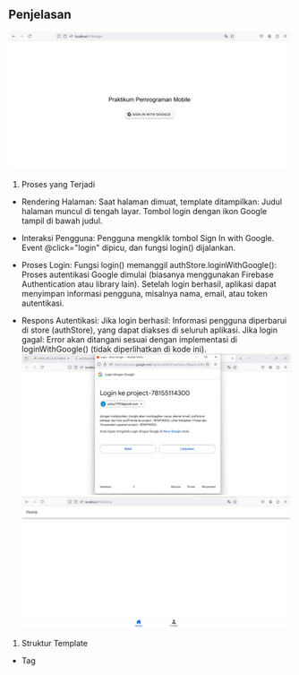 ## Penjelasan
![lampiran](loginvue.png)
<template>
  <ion-page>
    <ion-content :fullscreen="true">
      <div id="container">
        <!-- Title -->
        <ion-text style="margin-bottom: 20px; text-align: center">
          <h1>Praktikum Pemrograman Mobile</h1>
        </ion-text>

        <!-- Button Sign In -->
        <ion-button @click="login" color="light">
          <ion-icon slot="start" :icon="logoGoogle"></ion-icon>
          <ion-label>Sign In with Google</ion-label>
        </ion-button>
      </div>
    </ion-content>
  </ion-page>
</template>

<script setup lang="ts">
import {
  IonContent,
  IonPage,
  IonButton,
  IonIcon,
  IonText,
  IonLabel,
} from "@ionic/vue";
import { logoGoogle } from "ionicons/icons";
import { useAuthStore } from "@/stores/auth";

const authStore = useAuthStore();

const login = async () => {
  await authStore.loginWithGoogle();
};
</script>

<style>
#container {
  display: flex;
  flex-direction: column;
  justify-content: center;
  align-items: center;
  height: 100%;
}

ion-button {
  --border-radius: 8px;
}
</style>
1. Proses yang Terjadi
- Rendering Halaman:
        Saat halaman dimuat, template ditampilkan:
            Judul halaman muncul di tengah layar.
            Tombol login dengan ikon Google tampil di bawah judul.

- Interaksi Pengguna:
        Pengguna mengklik tombol Sign In with Google.
        Event @click="login" dipicu, dan fungsi login() dijalankan.

- Proses Login:
        Fungsi login() memanggil authStore.loginWithGoogle():
            Proses autentikasi Google dimulai (biasanya menggunakan Firebase Authentication atau library lain).
            Setelah login berhasil, aplikasi dapat menyimpan informasi pengguna, misalnya nama, email, atau token autentikasi.

- Respons Autentikasi:
        Jika login berhasil:
            Informasi pengguna diperbarui di store (authStore), yang dapat diakses di seluruh aplikasi.
        Jika login gagal:
            Error akan ditangani sesuai dengan implementasi di loginWithGoogle() (tidak diperlihatkan di kode ini).
![lampiran](auth.png)
![lampiran](home.png)
<template>
  <ion-page>
    <ion-header :translucent="true">
      <ion-toolbar>
        <ion-title>Home</ion-title>
      </ion-toolbar>
    </ion-header>

    <ion-content :fullscreen="true">
      <div></div>
      <TabsMenu />
    </ion-content>
  </ion-page>
</template>

<script setup lang="ts">
import {
  IonContent,
  IonHeader,
  IonPage,
  IonTitle,
  IonToolbar,
} from "@ionic/vue";
import TabsMenu from "@/components/TabsMenu.vue";
</script>
1. Struktur Template
- Tag <template>: Mendefinisikan struktur HTML dari komponen.
- Tag <ion-page>: Komponen utama dari Ionic yang membungkus seluruh halaman aplikasi.
- Tag <ion-header>: Bagian header dari halaman yang biasanya digunakan untuk menampilkan judul atau navigasi.
        - Properti :translucent="true": Menjadikan header terlihat transparan dengan sedikit efek buram.
- Tag <ion-toolbar>: Komponen toolbar di dalam header untuk menampung elemen-elemen seperti judul.
        - Tag <ion-title>: Menampilkan teks "Home" sebagai judul halaman.
- Tag <ion-content>: Area utama untuk menampilkan konten halaman.
        - Properti :fullscreen="true": Mengatur agar konten menggunakan seluruh tinggi layar, termasuk area di bawah header jika diperlukan.
- Tag <TabsMenu />: Komponen custom (didefinisikan di file @/components/TabsMenu.vue) yang kemungkinan berfungsi sebagai menu tab navigasi untuk aplikasi.
2. Proses yang Terjadi
- Saat Aplikasi Dimuat:
        Vue akan memproses file ini sebagai komponen tunggal dengan template, script, dan style.
- Rendering Komponen:
        Elemen-elemen Ionic seperti IonHeader dan IonContent akan dirender sebagai bagian dari struktur halaman.
        Komponen custom TabsMenu akan dimasukkan di posisi <TabsMenu />, memuat menu navigasi atau elemen lain sesuai definisinya.
- Interaksi Pengguna:
        Header akan menampilkan judul "Home".
        TabsMenu memungkinkan pengguna untuk berinteraksi dengan menu navigasi (kemungkinan berpindah halaman/tab).
![lampiran](profile.png)
<template>
  <ion-page>
    <ion-header :translucent="true">
      <ion-toolbar>
        <ion-title>Profile</ion-title>

        <!-- Logout Button -->
        <ion-button
          slot="end"
          fill="clear"
          @click="logout"
          style="--color: gray"
        >
          <ion-icon slot="end" :icon="exit"></ion-icon>
          <ion-label>Logout</ion-label>
        </ion-button>
      </ion-toolbar>
    </ion-header>

    <ion-content :fullscreen="true">
      <!-- Avatar -->
      <div id="avatar-container">
        <ion-avatar>
          <img alt="Avatar" :src="userPhoto" @error="handleImageError" />
        </ion-avatar>
      </div>

      <!-- Data Profile -->
      <ion-list>
        <ion-item>
          <ion-input
            label="Nama"
            :value="user?.displayName"
            :readonly="true"
          ></ion-input>
        </ion-item>

        <ion-item>
          <ion-input
            label="Email"
            :value="user?.email"
            :readonly="true"
          ></ion-input>
        </ion-item>
      </ion-list>

      <!-- Tabs Menu -->
      <TabsMenu />
    </ion-content>
  </ion-page>
</template>

<script setup lang="ts">
import {
  IonContent,
  IonHeader,
  IonPage,
  IonTitle,
  IonToolbar,
  IonInput,
  IonItem,
  IonList,
  IonLabel,
  IonIcon,
  IonButton,
  IonAvatar,
} from "@ionic/vue";
import { exit } from "ionicons/icons";
import { computed, ref } from "vue";
import TabsMenu from "@/components/TabsMenu.vue";
import { useAuthStore } from "@/stores/auth";

const authStore = useAuthStore();
const user = computed(() => authStore.user);

const logout = () => {
  authStore.logout();
};

const userPhoto = ref(
  user.value?.photoURL || "https://ionicframework.com/docs/img/demos/avatar.svg"
);

function handleImageError() {
  userPhoto.value = "https://ionicframework.com/docs/img/demos/avatar.svg";
}
</script>

<style scoped>
#avatar-container {
  display: flex;
  justify-content: center;
  align-items: center;
  margin: 20px 0;
}

#avatar-icon {
  width: 80px;
  height: 80px;
}
</style>
1. Proses yang Terjadi
- Saat Halaman Dimuat:
        Data Pengguna: Data diambil dari authStore.
        Avatar: URL foto profil pengguna diambil. Jika kosong, akan menggunakan gambar default.
- Rendering Konten:
        Header ditampilkan dengan tombol "Logout".
        Avatar dan data profil (nama dan email) ditampilkan.
        Tabs Menu muncul di bagian bawah.
- Interaksi Pengguna:
        Logout: Jika tombol logout diklik, fungsi logout() dipanggil untuk menghapus sesi pengguna.
- Fallback Avatar:
        Jika gambar profil gagal dimuat, handleImageError() mengganti URL ke gambar default.


  ![Lampiran](homeawl.png)
  ![Lampiran](add.png)
  ![Lampiran](homeadd.png)
  Fungsi untuk menambahkan todo baru dimulai dari membuka form input, menangkap data yang diisi oleh pengguna, hingga menyimpan data ke backend (Firestore) dan menampilkan todo tersebut di halaman Home. Berikut penjelasan detail dari proses add todo:
1. Membuka Form Input untuk Menambah Todo

Pada halaman Home, terdapat tombol FAB (Floating Action Button) untuk membuka form input modal:

<ion-fab vertical="bottom" horizontal="end" slot="fixed">
  <ion-fab-button @click="isOpen = true">
    <ion-icon :icon="add" size="large"></ion-icon>
  </ion-fab-button>
</ion-fab>

    Penjelasan:
        Tombol FAB (ikon add) berfungsi untuk membuka modal input dengan mengubah nilai isOpen menjadi true.
        Ketika isOpen bernilai true, komponen modal InputModal akan muncul.

2. Komponen InputModal

Komponen InputModal digunakan untuk menangkap data yang diisi oleh pengguna. Berikut cara modal dihubungkan ke halaman Home:

<InputModal
  v-model:isOpen="isOpen"
  v-model:editingId="editingId"
  :todo="todo"
  @submit="handleSubmit"
/>

    Fungsi:
        v-model:isOpen: Mengontrol apakah modal terbuka atau tidak.
        v-model:editingId: Digunakan untuk mengedit todo jika ada ID (dalam kasus ini kosong untuk add todo).
        :todo: Data kosong yang disiapkan untuk menampung input pengguna.
        @submit: Ketika tombol submit pada modal ditekan, fungsi handleSubmit akan dipanggil.

3. Menangani Submit Todo Baru

Fungsi handleSubmit menangani proses penyimpanan todo baru ke backend.

const handleSubmit = async (
  todo: Omit<Todo, "id" | "createdAt" | "updatedAt" | "status">
) => {
  if (!todo.title) {
    await showToast("Title is required", "warning", warningOutline); // Validasi jika title kosong
    return;
  }
  try {
    if (editingId.value) {
      // Jika ada ID, berarti ini adalah proses edit
      await firestoreService.updateTodo(editingId.value, todo as Todo);
      await showToast("Todo updated successfully", "success", checkmarkCircle);
    } else {
      // Proses menambahkan todo baru
      await firestoreService.addTodo(todo as Todo); // Menyimpan todo ke Firestore
      await showToast("Todo added successfully", "success", checkmarkCircle); // Menampilkan notifikasi sukses
    }
    loadTodos(); // Memuat ulang daftar todo untuk menampilkan perubahan
  } catch (error) {
    await showToast("An error occurred", "danger", closeCircle); // Menangani kesalahan
    console.error(error);
  } finally {
    editingId.value = null; // Reset editing ID
  }
};

Penjelasan Proses:

    Validasi Input:
        Jika pengguna tidak mengisi title, akan muncul pesan peringatan "Title is required".
    Penyimpanan Data Baru:
        Fungsi firestoreService.addTodo digunakan untuk menyimpan todo baru ke backend Firestore.
        Todo baru akan memiliki properti berikut:
            title: Diisi dari input pengguna.
            description: Diisi dari input pengguna.
            status: Default-nya false (active).
            createdAt dan updatedAt: Timestamp penyimpanan di Firestore.
    Notifikasi:
        Menampilkan pesan "Todo added successfully" kepada pengguna jika todo berhasil disimpan.
    Memuat Ulang Daftar Todo:
        Fungsi loadTodos dipanggil untuk mengambil data todo terbaru dari backend, sehingga todo baru akan langsung tampil di halaman Home.

4. Menampilkan Todo Baru di Halaman Home

Setelah todo berhasil disimpan ke Firestore, data baru akan dimuat ke variabel todos dengan fungsi loadTodos:

const loadTodos = async (isLoading = true) => {
  let loading;
  if (isLoading) {
    loading = await loadingController.create({ message: "Loading..." });
    await loading.present();
  }
  try {
    todos.value = await firestoreService.getTodos(); // Mengambil data todo dari Firestore
  } catch (error) {
    console.error(error);
  } finally {
    if (loading) {
      await loading.dismiss();
    }
  }
};

    Fungsi ini mengambil semua data todos dari backend dan memperbarui variabel reaktif todos.
    Setelah todos diperbarui, todo baru secara otomatis akan muncul di daftar Active Todos pada halaman Home.

5. Menampilkan Todo Baru di Daftar Active

Pada template halaman Home, todo baru ditampilkan dalam daftar Active Todos menggunakan perulangan v-for:

<ion-list>
  <ion-item-sliding
    v-for="todo in activeTodos"
    :key="todo.id"
    :ref="(el) => setItemRef(el, todo.id!)"
  >
    <ion-item>
      <ion-card>
        <ion-card-header>
          <ion-card-title class="ion-text-wrap limited-text">{{
            todo.title
          }}</ion-card-title>
          <ion-card-subtitle class="limited-text">{{
            todo.description
          }}</ion-card-subtitle>
        </ion-card-header>
        <ion-card-content>
          <ion-badge>{{ getRelativeTime(todo.updatedAt) }}</ion-badge>
        </ion-card-content>
      </ion-card>
    </ion-item>
  </ion-item-sliding>
</ion-list>

    Perulangan v-for:
        Todo yang statusnya false (active) difilter ke dalam variabel activeTodos dan dirender di daftar ini.
    Properti Todo:
        Title dan Description: Ditampilkan menggunakan elemen <ion-card-title> dan <ion-card-subtitle>.
        Relative Time: Ditampilkan menggunakan fungsi getRelativeTime untuk menunjukkan waktu todo terakhir diperbarui.
  ![Lampiran](edit.png)
  const handleEdit = async (editTodo: Todo) => {
  const slidingItem = itemRefs.value.get(editTodo.id!);
  await slidingItem?.close(); // Menutup sliding item setelah dipilih untuk diedit

  editingId.value = editTodo.id!; // Menyimpan ID todo yang akan diedit
  todo.value = {
    title: editTodo.title, // Mengisi data form dengan judul todo yang akan diedit
    description: editTodo.description, // Mengisi data form dengan deskripsi todo yang akan diedit
  };
  isOpen.value = true; // Membuka modal input untuk proses editing
};
Fungsi ini dipanggil ketika pengguna mengklik tombol edit pada salah satu todo.
editingId akan diatur ke ID todo yang sedang diedit, sehingga aplikasi tahu mana todo yang harus diperbarui.
todo.value diisi dengan data dari todo yang akan diedit (judul dan deskripsi), yang kemudian ditampilkan di form modal.
isOpen.value = true membuka modal input (InputModal) untuk memungkinkan pengguna mengedit isi todo tersebut.

const handleSubmit = async (
  todo: Omit<Todo, "id" | "createdAt" | "updatedAt" | "status">
) => {
  if (!todo.title) {
    await showToast("Title is required", "warning", warningOutline);
    return;
  }
  try {
    if (editingId.value) {
      await firestoreService.updateTodo(editingId.value, todo as Todo); // Mengupdate todo di Firestore
      await showToast("Todo updated successfully", "success", checkmarkCircle);
    } else {
      await firestoreService.addTodo(todo as Todo); // Menambahkan todo baru jika ID kosong
      await showToast("Todo added successfully", "success", checkmarkCircle);
    }
    loadTodos(); // Memuat ulang daftar todos
  } catch (error) {
    await showToast("An error occurred", "danger", closeCircle);
    console.error(error);
  } finally {
    editingId.value = null; // Menghapus ID editing
  }
};
Jika editingId memiliki nilai, itu berarti pengguna sedang mengedit todo yang ada, sehingga fungsi updateTodo dipanggil untuk memperbarui data di Firestore.
Setelah berhasil, daftar todo diperbarui menggunakan loadTodos().
  ![Lampiran](complete.png)
  ![Lampiran](completetodo.png)
  Fungsi untuk menangani perubahan status todo menjadi "completed" atau "active" diimplementasikan melalui handleStatus. Berikut adalah penjelasan rinci dari fungsi ini dan elemen yang menghubungkannya dengan antarmuka pengguna.
1. Fungsi handleStatus

Fungsi handleStatus bertugas untuk mengubah status sebuah todo. Status ini menunjukkan apakah todo sudah selesai (completed) atau belum (active).

const handleStatus = async (statusTodo: Todo) => {
  const slidingItem = itemRefs.value.get(statusTodo.id!); // Mendapatkan referensi elemen yang sedang diproses
  await slidingItem?.close(); // Menutup elemen sliding setelah selesai dipilih

  try {
    await firestoreService.updateStatus(statusTodo.id!, !statusTodo.status); // Membalikkan status todo (completed <-> active)
    await showToast(
      `Todo marked as ${!statusTodo.status ? "completed" : "active"}`, // Menampilkan notifikasi perubahan status
      "success",
      checkmarkCircle
    );
    loadTodos(); // Memuat ulang daftar todo dari database untuk memastikan sinkronisasi data
  } catch (error) {
    await showToast("Failed to update status", "danger", closeCircle); // Menampilkan pesan kesalahan jika ada masalah
    console.error(error);
  }
};

Penjelasan Langkah-Langkah Fungsi:

    Tutup Elemen Sliding: Fungsi menutup elemen geser (sliding) untuk memastikan elemen kembali ke posisi awal setelah status diubah.

    Perubahan Status:
        Status todo diperbarui melalui firestoreService.updateStatus.
        Nilai status sebelumnya dibalikkan menggunakan !statusTodo.status, sehingga jika status sebelumnya false (active), akan diubah menjadi true (completed), dan sebaliknya.

    Notifikasi:
        Jika operasi berhasil, showToast akan menampilkan pesan keberhasilan seperti "Todo marked as completed" atau "Todo marked as active".
        Jika operasi gagal, pesan error akan ditampilkan kepada pengguna.

    Muat Ulang Data: Daftar todo dimuat ulang menggunakan loadTodos() untuk memperbarui tampilan sesuai data terbaru di database.

2. Elemen pada Template

Fungsi ini dihubungkan dengan tombol complete pada template menggunakan atribut @click.

<ion-item-options side="end" @ionSwipe="handleStatus(todo)">
  <ion-item-option
    color="success"
    expandable
    @click="handleStatus(todo)"
  >
    <ion-icon
      slot="icon-only"
      :icon="checkmarkCircle"
      color="light"
      size="large"
    ></ion-icon>
  </ion-item-option>
</ion-item-options>

    Letak Tombol Complete:
        Tombol complete berada di dalam elemen <ion-item-options>, di bagian kanan setiap item todo.
        Ketika tombol ini diklik, fungsi handleStatus(todo) akan dipanggil untuk mengubah status todo.

    Ikon: Ikon yang digunakan adalah checkmarkCircle, dengan warna hijau (success) untuk menandakan bahwa todo telah selesai.

3. Mekanisme Pengubahan Status
Ketika fungsi dijalankan, perubahan status terjadi di database (Firestore) dan tampilan diperbarui sesuai dengan status baru. Berikut adalah dua skenario:
a. Todo Menjadi Completed
    Jika statusTodo.status adalah false (active), maka status akan diubah menjadi true (completed).
    Todo tersebut akan berpindah dari daftar Active Todos ke daftar Completed Todos.

b. Todo Menjadi Active
    Jika statusTodo.status adalah true (completed), maka status akan diubah menjadi false (active).
    Todo tersebut akan berpindah dari daftar Completed Todos ke daftar Active Todos.

  ![Lampiran](hps.png)
  // Handle Delete
const handleDelete = async (deleteTodo: Todo) => {
  try {
    await firestoreService.deleteTodo(deleteTodo.id!);
    await showToast("Todo deleted successfully", "success", checkmarkCircle);
    loadTodos();
  } catch (error) {
    await showToast("Failed to delete todo", "danger", closeCircle);
    console.error(error);
  }
};
  Kode handleDelete adalah sebuah fungsi asinkron yang bertugas untuk menghapus item "Todo" tertentu dari sistem. Fungsi ini menerima satu parameter, yaitu deleteTodo yang merepresentasikan data todo yang akan dihapus. Di dalam fungsi ini, proses penghapusan dilakukan melalui metode deleteTodo dari firestoreService, sebuah layanan yang berinteraksi dengan database Firestore. Properti id dari objek deleteTodo digunakan untuk mengidentifikasi todo yang akan dihapus, dan tanda seru (!) menandakan bahwa id tidak boleh bernilai undefined atau null.
Setelah operasi penghapusan berhasil, fungsi ini menampilkan notifikasi keberhasilan menggunakan showToast, dengan pesan "Todo deleted successfully", warna "success", dan ikon checkmarkCircle. Fungsi showToast bertanggung jawab untuk menampilkan pesan tersebut kepada pengguna, memberikan feedback langsung bahwa operasi telah berhasil. Setelah itu, fungsi loadTodos dipanggil untuk memuat ulang data todo dari database dan menyinkronkan daftar todo di tampilan pengguna. Hal ini penting untuk memastikan bahwa tampilan aplikasi tetap konsisten dengan data terbaru di backend.
Namun, jika terjadi kesalahan selama proses penghapusan, kode di dalam blok catch akan dijalankan. Dalam situasi ini, showToast dipanggil untuk menampilkan pesan kesalahan "Failed to delete todo" dengan warna "danger" dan ikon closeCircle, memberikan informasi kepada pengguna bahwa ada masalah dalam penghapusan todo. Kesalahan juga dicatat dalam konsol menggunakan console.error, yang berguna untuk debugging. Dengan cara ini, fungsi ini dirancang untuk menangani operasi penghapusan dengan baik, termasuk memberikan umpan balik yang sesuai kepada pengguna, baik dalam kasus sukses maupun gagal.
  ![Lampiran](sukseshps.png)
